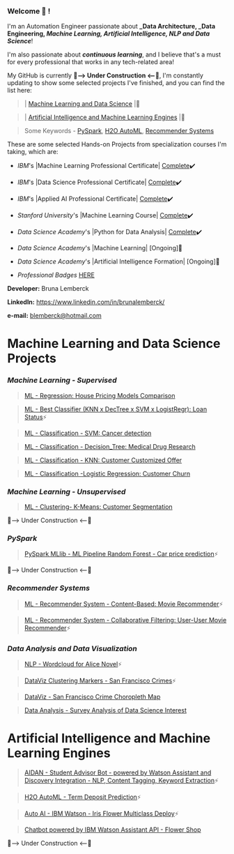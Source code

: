 ### Welcome 👋 !
I'm an Automation Engineer passionate about **_Data Architecture, _Data Engineering, _Machine Learning, Artificial Intelligence, NLP and Data Science_**!

I'm also passionate about **_continuous learning_**, and I believe that's a must for every professional that works in any tech-related area!


My GitHub is currently    **:construction:--> Under Construction <--:construction:**,
I'm constantly updating to show some selected projects I've finished, and you can find the list here:

 >  | [Machine Learning and Data Science](https://github.com/lemberck/lemberck/blob/main/README.md#machine-learning-and-data-science-projects) |:mechanical_arm:
   
   
 >  | [Artificial Intelligence and Machine Learning Engines](https://github.com/lemberck/lemberck/blob/main/README.md#artificial-intelligence-and-machine-learning-engines) |:robot:
 
 > Some Keywords - [PySpark](https://github.com/lemberck#pyspark), [H2O AutoML](https://github.com/lemberck#artificial-intelligence-and-machine-learning-engines), [Recommender Systems](https://github.com/lemberck#recommender-systems)

These are some selected Hands-on Projects from specialization courses I'm taking, which are: 

  - _IBM_'s |Machine Learning Professional Certificate|  [Complete](https://www.youracclaim.com/badges/20ed8a44-1d50-4f17-adb9-d48344d6458c):heavy_check_mark:
 
  - _IBM_'s |Data Science Professional Certificate|  [Complete](https://www.youracclaim.com/earner/earned/badge/4d480c0a-02f6-46b6-82cd-602c5a76cd14):heavy_check_mark:
   
  - _IBM_'s |Applied AI Professional Certificate|  [Complete](https://www.youracclaim.com/badges/e9ab9452-1963-491e-86f7-c9369698575f/public_url):heavy_check_mark:
  
  - _Stanford University_'s |Machine Learning Course|  [Complete](https://www.coursera.org/account/accomplishments/verify/2ZKNTMWJYPRG?utm_source=link&utm_medium=certificate&utm_content=cert_image&utm_campaign=sharing_cta&utm_product=course):heavy_check_mark:
   
  - _Data Science Academy_'s |Python for Data Analysis| [Complete](https://www.linkedin.com/feed/update/urn:li:activity:6736732341579972608/):heavy_check_mark:
   
  - _Data Science Academy_'s |Machine Learning| [Ongoing]:memo:
   
  - _Data Science Academy_'s |Artificial Intelligence Formation| [Ongoing]:memo:
   
  - _Professional Badges_ [HERE](https://www.youracclaim.com/users/bruna-lemberck)
      
**Developer:** Bruna Lemberck

**LinkedIn:** https://www.linkedin.com/in/brunalemberck/

**e-mail:** blemberck@hotmail.com

# Machine Learning and Data Science Projects
   ### _Machine Learning - Supervised_ 
   > [ML - Regression: House Pricing Models Comparison](https://github.com/lemberck/ML-Regression-House_Pricing_Models#machine-learning---regression-house-pricing-models-comparison)
   
   > [ML - Best Classifier (KNN x DecTree x SVM x LogistRegr): Loan Status](https://github.com/lemberck/ML-Best-Classifier-Comparison-Loan_Status-)⚡
   
   > [ML - Classification - SVM: Cancer detection](https://github.com/lemberck/ML-Classif-SVM-Cancer_detection)
   
   > [ML - Classification - Decision_Tree: Medical Drug Research](https://github.com/lemberck/ML-Classif-Decision_Tree-Medical_Drug_Research)
   
   > [ML - Classification - KNN: Customer Customized Offer](https://github.com/lemberck/ML-Classif-KNN-Customer_Segmentation)
    
   > [ML - Classification -Logistic Regression: Customer Churn](https://github.com/lemberck/ML-Classif-LogistRegr-Customer_Churn)
   
   ### _Machine Learning - Unsupervised_
   > [ML - Clustering- K-Means: Customer Segmentation](https://github.com/lemberck/ML-Clustering-K_Means-Customer_Segmentation)
   
   :construction:--> Under Construction <--:construction:
   
   ### _PySpark_
   >[PySpark MLlib - ML Pipeline Random Forest - Car price prediction](https://github.com/lemberck/PySpark_MLlib-ML_Pipeline_Random_Forest-Car_price_prediction#pyspark_mllib-ml_pipeline_random_forest-car_price_prediction)⚡
   
   :construction:--> Under Construction <--:construction:
   
   ### _Recommender Systems_
   > [ML - Recommender System - Content-Based: Movie Recommender](https://github.com/lemberck/ML-Recom_Syst-Content-Based-Movie_Recommender)⚡
   
   > [ML - Recommender System - Collaborative Filtering: User-User Movie Recommender](https://github.com/lemberck/ML-RecomSyst-Collaborative_Filter-Movie_Recommender_User-User-)⚡
    
   ### _Data Analysis and Data Visualization_ 
   > [NLP - Wordcloud for Alice Novel](https://github.com/lemberck/NLP-wordcloud)⚡
   
   > [DataViz Clustering Markers - San Francisco Crimes](https://github.com/lemberck/DataViz-Markers_Clusters-San_Francisco_Crimes)⚡
   
   > [DataViz - San Francisco Crime Choropleth Map](https://github.com/lemberck/DataViz-San_Francisco_Crime_Choropleth_Map)
   
   > [Data Analysis - Survey Analysis of Data Science Interest](https://github.com/lemberck/Data-Analysis-Survey_Analysis_Data_Science_interest)
   
   
# Artificial Intelligence and Machine Learning Engines
   > [AIDAN - Student Advisor Bot - powered by Watson Assistant and Discovery Integration - NLP, Content Tagging, Keyword Extraction](https://github.com/lemberck/chatbot-watsonDiscovery#aidan-the-coursera-virtual-assistant-for-students)⚡
   
   > [H2O AutoML - Term Deposit Prediction](https://github.com/lemberck/H2O_AutoML-Term_Deposit_Prediction#h2o_automl-term_deposit_prediction)⚡
   
   > [Auto AI - IBM Watson - Iris Flower Multiclass Deploy](https://github.com/lemberck/IBM_Watson-Auto_AI-Iris_Flower_Multiclass_Deploy#ibm-watson---autoai-iris-flower-multiclass-deploy)⚡   
   
   > [Chatbot powered by IBM Watson Assistant API - Flower Shop](https://github.com/lemberck/Chatbot-WatsonAssistant-FlowerShop#chatbot-watsonassistant-flowershop)
   
 :construction:--> Under Construction <--:construction:
<!--
**lemberck/lemberck** is a ✨ _special_ ✨ repository because its `README.md` (this file) appears on your GitHub profile.

Here are some ideas to get you started:

- 🔭 I’m currently working on ...
- 🌱 I’m currently learning ...
- 👯 I’m looking to collaborate on ...
- 🤔 I’m looking for help with ...
- 💬 Ask me about ...
- 📫 How to reach me: ...
- 😄 Pronouns: ...
- ⚡ Fun fact: ...
-->
